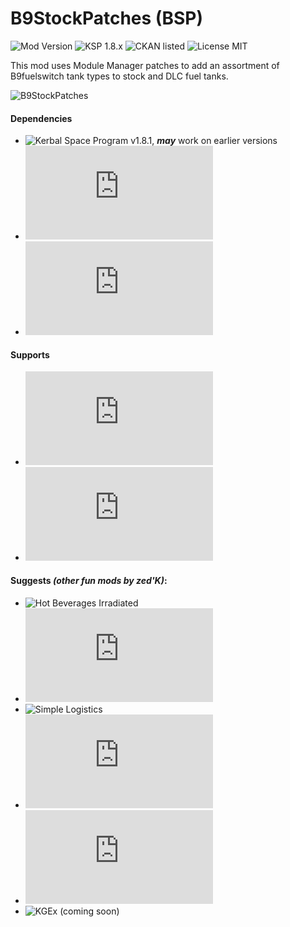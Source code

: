 <!-- Readme.md v1.1.1
B9StockPatches (BSP)
created: 23 Sep 19
updated: 03 Jan 20 -->

<!-- Download on SpaceDock or Github or Curseforge. Also available on CKAN. -->

# B9StockPatches (BSP)
![Mod Version](https://img.shields.io/github/v/release/zer0Kerbal/B9StockPatches?include_prereleases)
![KSP 1.8.x](https://img.shields.io/badge/KSP%20version-1.8.x-66ccff.svg?style=flat-square)
![CKAN listed](https://img.shields.io/badge/CKAN-Indexed-brightgreen.svg)
![License MIT](https://img.shields.io/badge/license-MIT-red)

 This mod uses Module Manager patches to add an assortment of B9fuelswitch tank types to stock and DLC fuel tanks.

![B9StockPatches](http://www.camera-m.com/img/placeholder-image-wide.png)

#### Dependencies
 - ![Kerbal Space Program](https://kerbalspaceprogram.com/) v1.8.1, ***may*** work on earlier versions
 - ![Module Manager](http://forum.kerbalspaceprogram.com/index.php?/topic/50533-105-*/)
 - ![B9PartSwitcher](http://forum.kerbalspaceprogram.com/index.php?showtopic=140541/)

#### Supports
- ![Community Resource Pack](https://forum.kerbalspaceprogram.com/index.php?/topic/166314-131-*/)
- ![Kerbal Change Log](https://forum.kerbalspaceprogram.com/index.php?/topic/179207-*/)

#### Suggests *(other fun mods by zed'K)*:
- ![Hot Beverages Irradiated](https://github.com/zer0Kerbal/HotBeverageIrradiated/)
- ![On Demand Fuel Cells Refueled](https://forum.kerbalspaceprogram.com/index.php?/topic/187625-*/)
- ![Simple Logistics]()
- ![Field Training Lab (FTL)](https://forum.kerbalspaceprogram.com/index.php?/topic/188841-171-*/)
- ![Field Training Facility (FTF)](https://forum.kerbalspaceprogram.com/index.php?/topic/188841-171-*/)
- ![KGEx (coming soon)]()

<!--
This readme is
CC BY-NC-SA-4.0 by
zer0Kerbal-->
